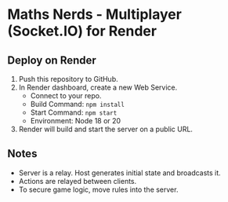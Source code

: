 # Maths Nerds - Multiplayer (Socket.IO) for Render

## Deploy on Render
1. Push this repository to GitHub.
2. In Render dashboard, create a new Web Service.
   - Connect to your repo.
   - Build Command: `npm install`
   - Start Command: `npm start`
   - Environment: Node 18 or 20
3. Render will build and start the server on a public URL.

## Notes
- Server is a relay. Host generates initial state and broadcasts it.
- Actions are relayed between clients.
- To secure game logic, move rules into the server.